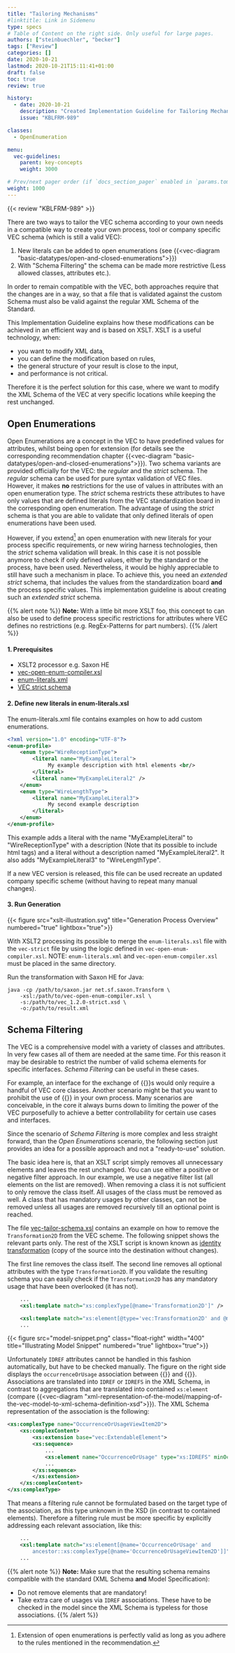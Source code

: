 ```yaml
---
title: "Tailoring Mechanisms"
#linktitle: Link in Sidemenu
type: specs
# Table of Content on the right side. Only useful for large pages.
authors: ["steinbuechler", "becker"]
tags: ["Review"]
categories: []
date: 2020-10-21
lastmod: 2020-10-21T15:11:41+01:00
draft: false
toc: true
review: true 

history:
  - date: 2020-10-21
    description: "Created Implementation Guideline for Tailoring Mechanisms"
    issue: "KBLFRM-989"

classes:
  - OpenEnumeration

menu:
  vec-guidelines:
    parent: key-concepts
    weight: 3000

# Prev/next pager order (if `docs_section_pager` enabled in `params.toml`)
weight: 1000
---
```


{{< review "KBLFRM-989" >}}

There are two ways to tailor the VEC schema according to your own needs in a
compatible way to create your own process, tool or company specific VEC schema
(which is still a valid VEC):

1. New literals can be added to open enumerations (see
   {{<vec-diagram "basic-datatypes/open-and-closed-enumerations">}})
2. With "Schema Filtering" the schema can be made more restrictive (Less allowed
   classes, attributes etc.).

In order to remain compatible with the VEC, both approaches require that the
changes are in a way, so that a file that is validated against the custom Schema
must also be valid against the regular XML Schema of the Standard.

This Implementation Guideline explains how these modifications can be achieved
in an efficient way and is based on XSLT. XSLT is a useful technology, when:

- you want to modify XML data,
- you can define the modification based on rules,
- the general structure of your result is close to the input,
- and performance is not critical.

Therefore it is the perfect solution for this case, where we want to modify the
XML Schema of the VEC at very specific locations while keeping the rest
unchanged.

## Open Enumerations

Open Enumerations are a concept in the VEC to have predefined values for
attributes, whilst being open for extension (for details see the corresponding
recommendation chapter
{{<vec-diagram "basic-datatypes/open-and-closed-enumerations">}}). Two schema
variants are provided officially for the VEC: the _regular_ and the _strict_
schema. The _regular_ schema can be used for pure syntax validation of VEC
files. However, it makes **no** restrictions for the use of values in attributes
with an open enumeration type. The _strict_ schema restricts these attributes to
have only values that are defined literals from the VEC standardization board in
the corresponding open enumeration. The advantage of using the _strict_ schema
is that you are able to validate that only defined literals of open enumerations
have been used.

However, if you extend[^1] an open enumeration with new literals for your
process specific requirements, or new wiring harness technologies, then the
_strict_ schema validation will break. In this case it is not possible anymore
to check if only defined values, either by the standard or the process, have
been used. Nevertheless, it would be highly appreciable to still have such a
mechanism in place. To achieve this, you need an _extended strict_ schema, that
includes the values from the standardization board **and** the process specific
values. This implementation guideline is about creating such an _extended
strict_ schema.

{{% alert note %}} **Note:** With a little bit more XSLT foo, this concept to
can also be used to define process specific restrictions for attributes where
VEC defines no restrictions (e.g. RegEx-Patterns for part numbers).
{{% /alert %}}

[^1]:
    Extension of open enumerations is perfectly valid as long as you adhere to
    the rules mentioned in the recommendation.

#### 1. Prerequisites

- XSLT2 processor e.g. Saxon HE
- <a href="vec-open-enum-compiler.xsl" download >vec-open-enum-compiler.xsl</a>
- <a href="enum-literals.xml" download >enum-literals.xml</a>
- [VEC strict schema](https://ecad-wiki.prostep.org/specifications/vec/)

#### 2. Define new literals in enum-literals.xsl

The enum-literals.xml file contains examples on how to add custom enumerations.

```xml
<?xml version="1.0" encoding="UTF-8"?>
<enum-profile>
    <enum type="WireReceptionType">
        <literal name="MyExampleLiteral">
             My example description with html elements <br/>
        </literal>
        <literal name="MyExampleLiteral2" />
    </enum>
    <enum type="WireLengthType">
        <literal name="MyExampleLiteral3">
             My second example description
        </literal>
    </enum>
</enum-profile>
```

This example adds a literal with the name "MyExampleLiteral" to
"WireReceptionType" with a description (Note that its possible to include html
tags) and a literal without a description named "MyExampleLiteral2". It also
adds "MyExampleLiteral3" to "WireLengthType".

If a new VEC version is released, this file can be used recreate an updated
company specific scheme (without having to repeat many manual changes).

#### 3. Run Generation

{{< figure src="xslt-illustration.svg"  title="Generation Process Overview" numbered="true" lightbox="true">}}

With XSLT2 processing its possible to merge the `enum-literals.xsl` file with
the `vec-strict` file by using the logic defined in
`vec-open-enum-compiler.xsl`. NOTE: `enum-literals.xml` and
`vec-open-enum-compiler.xsl` must be placed in the same directory.

Run the transformation with Saxon HE for Java:

```console
java -cp /path/to/saxon.jar net.sf.saxon.Transform \
    -xsl:/path/to/vec-open-enum-compiler.xsl \
    -s:/path/to/vec_1.2.0-strict.xsd \
    -o:/path/to/result.xml
```

## Schema Filtering

The VEC is a comprehensive model with a variety of classes and attributes. In
very few cases all of them are needed at the same time. For this reason it may
be desirable to restrict the number of valid schema elements for specific
interfaces. _Schema Filtering_ can be useful in these cases.

For example, an interface for the exchange of {{<vec-class UsageNode>}}s would
only require a handful of VEC core classes. Another scenario might be that you
want to prohibit the use of {{<vec-class CustomProperty >}} in your own process.
Many scenarios are conceivable, in the core it always burns down to limiting the
power of the VEC purposefully to achieve a better controllability for certain
use cases and interfaces.

Since the scenario of _Schema Filtering_ is more complex and less straight
forward, than the _Open Enumerations_ scenario, the following section just
provides an idea for a possible approach and not a "ready-to-use" solution.

The basic idea here is, that an XSLT script simply removes all unnecessary
elements and leaves the rest unchanged. You can use either a positive or
negative filter approach. In our example, we use a negative filter list (all
elements on the list are removed). When removing a class it is not sufficient to
only remove the class itself. All usages of the class must be removed as well. A
class that has mandatory usages by other classes, can not be removed unless all
usages are removed recursively till an optional point is reached.

The file <a href="vec-tailoring-schema.xsl" download >vec-tailor-schema.xsl</a>
contains an example on how to remove the `Transformation2D` from the VEC scheme.
The following snippet shows the relevant parts only. The rest of the XSLT script
is known known as
[identity transformation](https://en.wikipedia.org/wiki/Identity_transform)
(copy of the source into the destination without changes).

The first line removes the class itself. The second line removes all optional
attributes with the type `Transformation2D`. If you validate the resulting
schema you can easily check if the `Transformation2D` has any mandatory usage
that have been overlooked (it has not).

```xml
    ...
    <xsl:template match="xs:complexType[@name='Transformation2D']" />

    <xsl:template match="xs:element[@type='vec:Transformation2D' and @minOccurs=0]" />
    ...
```

{{< figure src="model-snippet.png" class="float-right" width="400" title="Illustrating Model Snippet" numbered="true" lightbox="true">}}

Unfortunately `IDREF` attributes cannot be handled in this fashion
automatically, but have to be checked manually. The figure on the right side
displays the `occurrenceOrUsage` association between
{{<vec-class OccurrenceOrUsageViewItem2D>}} and
{{<vec-class OccurrenceOrUsage>}}. Associations are translated into `IDREF` or
`IDREFS` in the XML Schema, in contrast to aggregations that are translated into
contained `xs:element` (compare
{{<vec-diagram "xml-representation-of-the-model/mapping-of-the-vec-model-to-xml-schema-definition-xsd">}}).
The XML Schema representation of the association is the following:

```xml
<xs:complexType name="OccurrenceOrUsageViewItem2D">
    <xs:complexContent>
        <xs:extension base="vec:ExtendableElement">
        <xs:sequence>
            ...
            <xs:element name="OccurrenceOrUsage" type="xs:IDREFS" minOccurs="0"/>
            ...
        </xs:sequence>
        </xs:extension>
    </xs:complexContent>
</xs:complexType>
```

That means a filtering rule cannot be formulated based on the target type of the
association, as this type unknown in the XSD (in contrast to contained
elements). Therefore a filtering rule must be more specific by explicitly
addressing each relevant association, like this:

```xml
    ...
    <xsl:template match="xs:element[@name='OccurrenceOrUsage' and
        ancestor::xs:complexType[@name='OccurrenceOrUsageViewItem2D']]" />
    ...
```

{{% alert note %}} **Note:** Make sure that the resulting schema remains
compatible with the standard (XML Schema **and** Model Specification):

- Do not remove elements that are mandatory!
- Take extra care of usages via `IDREF` associations. These have to be checked
  in the model since the XML Schema is typeless for those associations.
  {{% /alert %}}
